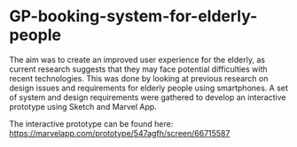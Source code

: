 # GP-booking-system-for-elderly-people
The aim was to create an improved user experience for the elderly, as current research suggests that they may face potential difficulties with recent technologies. This was done by looking at previous research on design issues and requirements for elderly people using smartphones. A set of system and design requirements were gathered to develop an interactive prototype using Sketch and Marvel App. 

The interactive prototype can be found here: https://marvelapp.com/prototype/547agfh/screen/66715587
